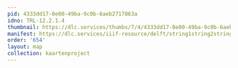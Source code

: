 ```yaml
---
pid: 4333dd17-0e00-49ba-9c0b-6aeb2717863a
idno: TRL-12.2.1.4
thumbnail: https://dlc.services/thumbs/7/4/4333dd17-0e00-49ba-9c0b-6aeb2717863a/full/400,339/0/default.jpg
manifest: https://dlc.services/iiif-resource/delft/string1string2string3/kaartenproject-2007/TRL-12.2.1.4
order: '654'
layout: map
collection: kaartenproject
---
```


